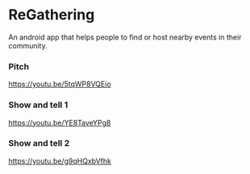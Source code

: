# ReGathering
An android app that helps people to find or host nearby events in their community.


### Pitch
https://youtu.be/5tqWP8VQEio

### Show and tell 1
https://youtu.be/YE8TaveYPg8

### Show and tell 2
https://youtu.be/g9qHQxbVfhk
